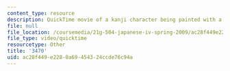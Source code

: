 ```yaml
---
content_type: resource
description: QuickTime movie of a kanji character being painted with a brush.
file: null
file_location: /coursemedia/21g-504-japanese-iv-spring-2009/ac28f449e2280a69454324ccde76c94a_3470.mov
file_type: video/quicktime
resourcetype: Other
title: '3470'
uid: ac28f449-e228-0a69-4543-24ccde76c94a
---
```

